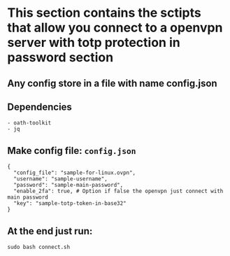 # This section contains the sctipts that allow you connect to a openvpn server with totp protection in password section
## Any config store in a file with name config.json

## Dependencies
    - oath-toolkit
    - jq

## Make config file: `config.json`
```
{
  "config_file": "sample-for-linux.ovpn",
  "username": "sample-username",
  "password": "sample-main-password",
  "enable_2fa": true, # Option if false the openvpn just connect with main password
  "key": "sample-totp-token-in-base32"
}
```

## At the end just run:
```
sudo bash connect.sh
```
